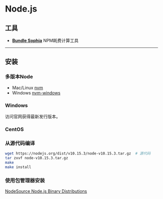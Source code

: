 # Node.js

## 工具

- [**Bundle Sophia**](https://bundlephobia.com/) NPM耗费计算工具

---

## 安装

### 多版本Node

- Mac/Linux [nvm](https://github.com/nvm-sh/nvm)
- Windows [nvm-windows](https://github.com/coreybutler/nvm-windows)

### Windows

访问官网获得最新发行版本。

### CentOS

### 从源代码编译

```sh
wget https://nodejs.org/dist/v10.15.3/node-v10.15.3.tar.gz  # 源代码
tar zxvf node-v10.15.3.tar.gz
make
make install
```

### 使用包管理器安装

[NodeSource Node.js Binary Distributions](https://github.com/nodesource/distributions)
